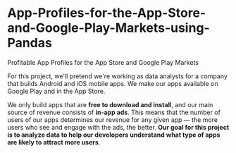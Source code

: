 # App-Profiles-for-the-App-Store-and-Google-Play-Markets-using-Pandas
Profitable App Profiles for the App Store and Google Play Markets

For this project, we'll pretend we're working as data analysts for a company that builds Android and iOS mobile apps. We make our apps available on Google Play and in the App Store.

We only build apps that are **free to download and install**, and our main source of revenue consists of **in-app ads**. This means that the number of users of our apps determines our revenue for any given app — the more users who see and engage with the ads, the better. **Our goal for this project is to analyze data to help our developers understand what type of apps are likely to attract more users**.
